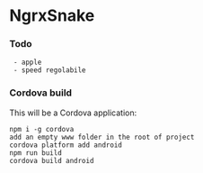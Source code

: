 # NgrxSnake

### Todo
```
 - apple
 - speed regolabile
```

### Cordova build

This will be a Cordova application:

```
npm i -g cordova
add an empty www folder in the root of project
cordova platform add android
npm run build
cordova build android
```
